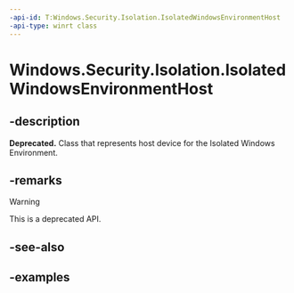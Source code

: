 ```yaml
---
-api-id: T:Windows.Security.Isolation.IsolatedWindowsEnvironmentHost
-api-type: winrt class
---
```


<!-- Class syntax.
public class IsolatedWindowsEnvironmentHost 
-->

# Windows.Security.Isolation.IsolatedWindowsEnvironmentHost

## -description

**Deprecated.** Class that represents host device for the Isolated Windows Environment.

## -remarks

> [!WARNING]
> This is a deprecated API.

## -see-also

## -examples
